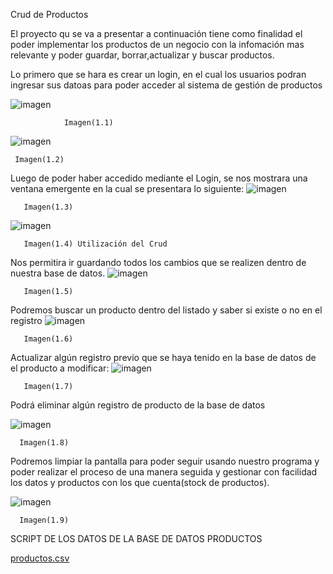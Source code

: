 Crud de Productos

El proyecto qu se va a presentar a continuación tiene como finalidad
el poder implementar los productos de un negocio con la infomación mas relevante 
y poder guardar, borrar,actualizar y buscar productos.


Lo primero que se hara es crear un login, en el cual los usuarios podran ingresar sus datoas para poder acceder al sistema de gestión de productos

![imagen](https://user-images.githubusercontent.com/85330514/184803932-023c8034-5403-416e-8036-149c847fd9b4.png)

                Imagen(1.1)
     


![imagen](https://user-images.githubusercontent.com/85330514/184803603-11596c1f-8af3-4aea-92a1-7f877707c9d8.png)

     Imagen(1.2)
      
      
Luego de poder haber accedido mediante el Login, se nos mostrara una ventana emergente en la cual se presentara lo siguiente: 
![imagen](https://user-images.githubusercontent.com/85330514/184805090-e3300420-3f91-478a-ba93-9e244859bd36.png)

       Imagen(1.3)

![imagen](https://user-images.githubusercontent.com/85330514/184804133-e6a25c00-94d5-4c89-abbb-1b79ee0121e9.png)

       Imagen(1.4) Utilización del Crud
       
Nos permitira ir guardando todos los cambios que se realizen dentro de nuestra base de datos.
![imagen](https://user-images.githubusercontent.com/85330514/184804939-29e921a0-8896-4882-84f0-72375b39859b.png)

       Imagen(1.5)


Podremos buscar un producto dentro del listado y saber si existe o no en el registro
![imagen](https://user-images.githubusercontent.com/85330514/184805291-34ea30da-4a9a-4fc6-8afd-efa3fb2d22b5.png)

       Imagen(1.6)
      
Actualizar algún registro previo  que se haya tenido en la base de datos de el producto a modificar:
![imagen](https://user-images.githubusercontent.com/85330514/184805414-a9138e8f-c325-4446-a273-4d9091985b09.png)

       Imagen(1.7)
      

Podrá eliminar algún registro de producto de la base de datos

![imagen](https://user-images.githubusercontent.com/85330514/184806275-cfe39d68-32e8-4102-8912-be3c60ed3e11.png)

      Imagen(1.8)
      
Podremos limpiar la pantalla para poder seguir usando nuestro programa y poder realizar el proceso de una manera seguida y 
gestionar con facilidad los datos y productos con los que cuenta(stock de productos).

![imagen](https://user-images.githubusercontent.com/85330514/184807046-2a0aee14-5528-45dd-ae26-a4d99299153e.png)

      Imagen(1.9)
      


SCRIPT DE LOS DATOS DE LA BASE DE DATOS PRODUCTOS

[productos.csv](https://github.com/Andineitor/Proyecto_Crud_BL/files/9348225/productos.csv)

      
      

